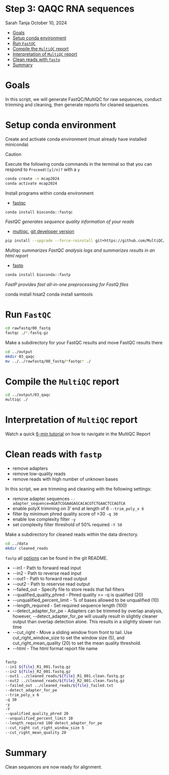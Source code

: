 # Step 3: QAQC RNA sequences
Sarah Tanja
October 10, 2024

- [Goals](#goals)
- [Setup conda environment](#setup-conda-environment)
- [Run `FastQC`](#run-fastqc)
- [Compile the `MultiQC` report](#compile-the-multiqc-report)
- [Interpretation of `MultiQC`
  report](#interpretation-of-multiqc-report)
- [Clean reads with `fastp`](#clean-reads-with-fastp)
- [Summary](#summary)

# Goals

In this script, we will generate FastQC/MultiQC for raw sequences,
conduct trimming and cleaning, then generate reports for cleaned
sequences.

# Setup conda environment

Create and activate conda environment (must already have installed
miniconda)

> [!CAUTION]
>
> Execute the following conda commands in the terminal so that you can
> respond to `Proceed([y]/n)?` with a `y`

``` bash
conda create -n mcap2024
conda activate mcap2024
```

Install programs within conda environment

- [fastqc](https://anaconda.org/bioconda/fastqc)

``` bash
conda install bioconda::fastqc
```

*FastQC generates sequence quality information of your reads*

- [multiqc](https://anaconda.org/bioconda/multiqc), [git developer
  version](Installation)

``` bash
pip install --upgrade --force-reinstall git+https://github.com/MultiQC/MultiQC.git
```

*Multiqc summarizes FastQC analysis logs and summarizes results in an
html report*

- [fastp](https://anaconda.org/bioconda/fastp)

``` bash
conda install bioconda::fastp
```

*FastP provides fast all-in-one preprocessing for FastQ files*

conda install hisat2 conda install samtools

# Run `FastQC`

``` bash
cd rawfastq/00_fastq
fastqc ./*.fastq.gz
```

Make a subdirectory for your FastQC results and move FastQC results
there

``` bash
cd ../output
mkdir 03_qaqc
mv ../../rawfastq/00_fastq/*fastqc* ./
```

# Compile the `MultiQC` report

``` bash
cd ../output/03_qaqc
multiqc ./
```

# Interpretation of `MultiQC` report

Watch a quick [6-min
tutorial](https://www.youtube.com/watch?v=qPbIlO_KWN0) on how to
navigate in the MultiQC Report

# Clean reads with `fastp`

- remove adapters
- remove low-quality reads
- remove reads with high number of unknown bases

In this script, we are trimming and cleaning with the following
settings:

- remove adapter sequences
  `--adapter_sequence=AGATCGGAAGAGCACACGTCTGAACTCCAGTCA`
- enable polyX trimming on 3’ end at length of 6 `--trim_poly_x 6`
- filter by minimum phred quality score of \>30 `-q 30`
- enable low complexity filter `-y`
- set complexity filter threshold of 50% required `-Y 50`

Make a subdirectory for cleaned reads within the data directory.

``` bash
cd ../data
mkdir cleaned_reads
```

`fastp` all
[options](https://github.com/OpenGene/fastp?tab=readme-ov-file#:~:text=of%201%20~%206.-,all%20options,-usage%3A%20fastp%20%2Di)
can be found in the git README.

- --in1 - Path to forward read input
- --in2 - Path to reverse read input
- --out1 - Path to forward read output
- --out2 - Path to reservse read output
- --failed_out - Specify file to store reads that fail filters
- --qualified_quality_phred - Phred quality \>= -q is qualified (20)
- --unqualified_percent_limit - % of bases allowed to be unqualified
  (10)
- --length_required - Set required sequence length (100)
- --detect_adapter_for_pe - Adapters can be trimmed by overlap analysis,
  however, --detect_adapter_for_pe will usually result in slightly
  cleaner output than overlap detection alone. This results in a
  slightly slower run time
- --cut_right - Move a sliding window from front to tail. Use
  cut_right_window_size to set the window size (5), and
  cut_right_mean_quality (20) to set the mean quality threshold.
- --html - The html format report file name

``` bash

fastp 
--in1 ${file}_R1_001.fastq.gz 
--in2 ${file}_R2_001.fastq.gz 
--out1 ../cleaned_reads/${file}_R1_001.clean.fastq.gz 
--out2 ../cleaned_reads/${file}_R2_001.clean.fastq.gz 
--failed_out ../cleaned_reads/${file}_failed.txt 
--detect_adapter_for_pe
--trim_poly_x 6
-q 30
-y 
-Y
--qualified_quality_phred 20 
--unqualified_percent_limit 10 
--length_required 100 detect_adapter_for_pe 
--cut_right cut_right_window_size 5
--cut_right_mean_quality 20
```

# Summary

Clean sequences are now ready for alignment.

